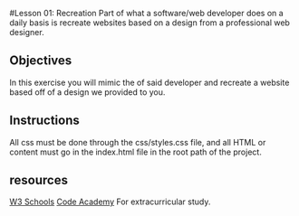 #Lesson 01: Recreation
Part of what a software/web developer does on a daily basis is recreate websites based on a design from a professional web designer.

## Objectives

In this exercise you will mimic the of said developer and recreate a website based off of a design we provided to you.

## Instructions

All css must be done through the css/styles.css file, and all HTML or content must go in the index.html file in the root path of the project.

## resources

[W3 Schools]("http://www.w3schools.com/")
[Code Academy]("https://www.codecademy.com/learn/web") For extracurricular study.
